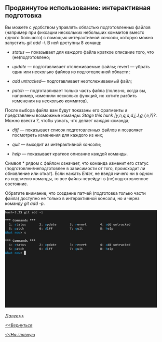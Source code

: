 ## Продвинутое использование: интерактивная подготовка

Вы можете с удобством управлять областью подготовленных файлов (например при фиксации нескольких небольших коммитов вместо одного большого) с помощью интерактивной консоли, которую можно запустить *git add -i*. В ней доступны 8 команд:

- *status* — показывает для каждого файла краткое описание того, что (не)подготовлено;

- *update* — подготавливает отслеживаемые файлы;
revert — убрать один или несколько файлов из подготовленной области;

- *add untracked*— подготавливает неотслеживаемый файл;

- *patch* — подготавливает только часть файла (полезно, когда вы, например, изменили несколько функций, но хотите разбить изменения на несколько коммитов). 

После выбора файла вам будут показаны его фрагменты и представлены возможные команды: *Stage this hunk [y,n,q,a,d,j,J,g,/,e,?]?*. Можно ввести *?*, чтобы узнать, что делает каждая команда;

- *diff* — показывает список подготовленных файлов и позволяет посмотреть изменения для каждого из них;

- *quit* — выходит из интерактивной консоли;

- *help* — показывает краткое описание каждой команды.

Символ * рядом с файлом означает, что команда изменит его статус (подготовлен/неподготовлен в зависимости от того, происходит ли обновление или откат). Если нажать *Enter*, не введя ничего ни в одном из под-меню команды, то все файлы перейдут в (не)подготовленное состояние.

Обратите внимание, что создание патчей (подготовка только части файла) доступно не только в интерактивной консоли, но и через команду *git add -p*.

![](/logo/podgot.jpg)

[*Далее>>*](/block/block23.md)

[*<<Вернуться*](/block/block21.md)

[*<<На главную*](./readme.md)